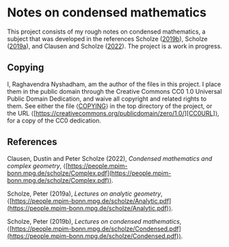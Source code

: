 # Notes on condensed mathematics

This project consists of my rough notes on condensed mathematics, a
subject that was developed in the references Scholze
([2019b](#scholze_2019b)), Scholze ([2019a](#scholze_2019a)), and
Clausen and Scholze ([2022](#clausen-and-scholze_2022)).  The project
is a work in progress.

## Copying

I, Raghavendra Nyshadham, am the author of the files in this project.
I place them in the public domain through the Creative Commons CC0 1.0
Universal Public Domain Dedication, and waive all copyright and
related rights to them.  See either the file ⟨[COPYING][CC0FILE]⟩ in
the top directory of the project, or the URL
⟨[https://creativecommons.org/publicdomain/zero/1.0/][CC0URL]⟩, for a
copy of the CC0 dedication.

## References

<a id="clausen-and-scholze_2022">Clausen, Dustin and Peter Scholze
(2022)</a>, *Condensed mathematics and complex geometry*,
⟨[https://people.mpim-bonn.mpg.de/scholze/Complex.pdf](https://people.mpim-bonn.mpg.de/scholze/Complex.pdf)⟩.

<a id="scholze_2019a">Scholze, Peter (2019a)</a>, *Lectures on
analytic geometry*,
⟨[https://people.mpim-bonn.mpg.de/scholze/Analytic.pdf](https://people.mpim-bonn.mpg.de/scholze/Analytic.pdf)⟩.

<a id="scholze_2019b">Scholze, Peter (2019b)</a>, *Lectures on
condensed mathematics*,
⟨[https://people.mpim-bonn.mpg.de/scholze/Condensed.pdf](https://people.mpim-bonn.mpg.de/scholze/Condensed.pdf)⟩.

[CC0FILE]: COPYING

[CC0URL]: https://creativecommons.org/publicdomain/zero/1.0/
